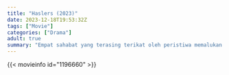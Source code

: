 ```yaml
---
title: "Haslers (2023)"
date: 2023-12-18T19:53:32Z
tags: ["Movie"]
categories: ["Drama"]
adult: true
summary: "Empat sahabat yang terasing terikat oleh peristiwa memalukan yang akan menguji persahabatan mereka."
---
```


<mux-player stream-type="on-demand"
src="https://kp3d-my.sharepoint.com/personal/ryoo_kp3d_onmicrosoft_com/_layouts/15/download.aspx?share=EXPB1Nx1PTFBgHFuZ0gzgCsBU-PtAdvTmgtmQiUKj7AJnA" prefer-playback="mse" controls>

</mux-player>

{{< movieinfo id="1196660" >}}

<script src="https://cdn.jsdelivr.net/npm/@mux/mux-player"></script>

 <script type="application/ld+json ">
{
"@context": "https://schema.org/",
"@type": "VideoObject",
"name": "Haslers (2023)",
"contentUrl": "https://stream.mux.com/8ieqhnLJmKt3dtZqFm8gLAAECoYjZboKHpmrwpB5NwM.m3u8",
"thumbnailUrl": "https://www.themoviedb.org/t/p/original/gDKgmB1YS4ZoIQ1ca3nHK5lHbzm.jpg?width=314&fit_mode=preserve&time=25",
"uploadDate": "2023-12-18T19:53:32Z",
}

</script>

